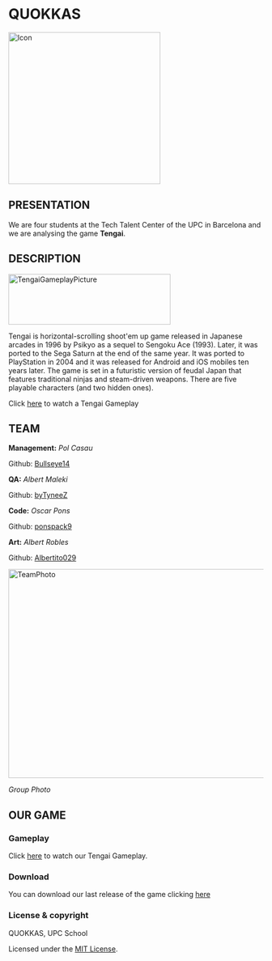 # QUOKKAS

<img src="https://pbs.twimg.com/media/DXx4h0xWAAAiKg5.png" alt="Icon" width="300" height="300">

## PRESENTATION

We are four students at the Tech Talent Center of the UPC in Barcelona and we are analysing the game **Tengai**. 

## DESCRIPTION

<img src="https://i.ytimg.com/vi/pl0iWFsP34Q/maxresdefault.jpg" alt="TengaiGameplayPicture" width="320" height="100">

Tengai is horizontal-scrolling shoot'em up game released in Japanese arcades in 1996 by Psikyo as a sequel to Sengoku Ace (1993). Later, it was ported to the Sega Saturn at the end of the same year. It was ported to PlayStation in 2004 and it was released for Android and iOS mobiles ten years later. The game is set in a futuristic version of feudal Japan that features traditional ninjas and steam-driven weapons. There are five playable characters (and two hidden ones).

Click [here](https://www.youtube.com/watch?v=n5cPn1Dgwxc&t=183s) to watch a Tengai Gameplay

## TEAM

**Management:** _Pol Casau_

Github: [Bullseye14](https://github.com/Bullseye14)

**QA:** _Albert Maleki_

Github: [byTyneeZ](https://github.com/byTyneeZ)

**Code:** _Oscar Pons_

Github: [ponspack9](https://github.com/ponspack9)

**Art:** _Albert Robles_

Github: [Albertito029](https://github.com/Albertito029)

<img src="https://pbs.twimg.com/media/DXx87jjX0AATRCR.jpg" alt="TeamPhoto" width="550" height="413">

_Group Photo_

## OUR GAME

### Gameplay
Click [here]() to watch our Tengai Gameplay.

### Download

You can download our last release of the game clicking [here](https://github.com/Bullseye14/TENGAI-Project1/releases/tag/0.4.7)

### License & copyright

QUOKKAS, UPC School

Licensed under the [MIT License](https://github.com/Bullseye14/TENGAI-Project1/blob/master/LICENSE.md).

